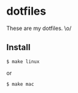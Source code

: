 # dotfiles

These are my dotfiles. \o/

## Install

```console
$ make linux
```
or
```console
$ make mac
```
